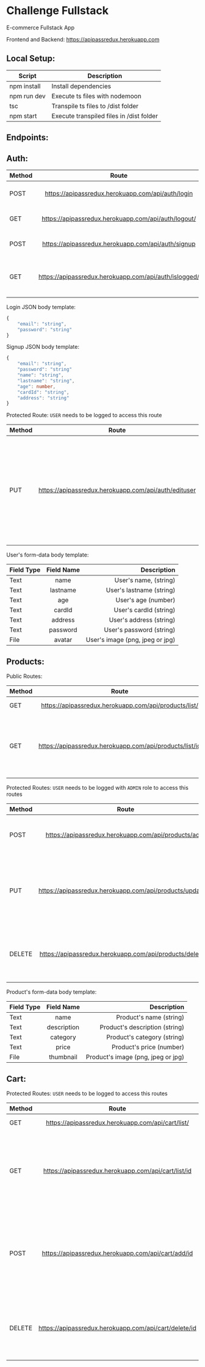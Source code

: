 # Challenge Fullstack

E-commerce Fullstack App

Frontend and Backend: https://apipassredux.herokuapp.com

## Local Setup:

| Script      | Description                              |
| ----------- | ---------------------------------------- |
| npm install | Install dependencies                     |
| npm run dev | Execute ts files with nodemoon           |
| tsc         | Transpile ts files to /dist folder       |
| npm start   | Execute transpiled files in /dist folder |

## Endpoints:

## Auth:

| Method |                         Route                         |                                    Description |
| ------ | :---------------------------------------------------: | ---------------------------------------------: |
| POST   |   https://apipassredux.herokuapp.com/api/auth/login   |                     Login by passing JSON body |
| GET    |  https://apipassredux.herokuapp.com/api/auth/logout/  |                     Logout the current session |
| POST   |  https://apipassredux.herokuapp.com/api/auth/signup   |                    Signup by passing JSON body |
| GET    | https://apipassredux.herokuapp.com/api/auth/islogged/ | Check if the user is logged, returns a boolean |

Login JSON body template:

```Typescript
{
    "email": "string",
    "password": "string"
}
```

Signup JSON body template:

```Typescript
{
    "email": "string",
    "password": "string"
    "name": "string",
    "lastname": "string",
    "age": number,
    "cardId": "string",
    "address": "string"
}
```

Protected Route: `USER` needs to be logged to access this route

| Method |                        Route                         |                                                                                                                             Description |
| ------ | :--------------------------------------------------: | --------------------------------------------------------------------------------------------------------------------------------------: |
| PUT    | https://apipassredux.herokuapp.com/api/auth/edituser | Update user fields by passing a form-data body (optional fields - if you want to update user's name just pass the name field and so on) |

User's form-data body template:

| Field Type | Field Name |                     Description |
| ---------- | :--------: | ------------------------------: |
| Text       |    name    |           User's name, (string) |
| Text       |  lastname  |        User's lastname (string) |
| Text       |    age     |             User's age (number) |
| Text       |   cardId   |          User's cardId (string) |
| Text       |  address   |         User's address (string) |
| Text       |  password  |        User's password (string) |
| File       |   avatar   | User's image (png, jpeg or jpg) |

## Products:

Public Routes:

| Method |                          Route                          |                                                              Description |
| ------ | :-----------------------------------------------------: | -----------------------------------------------------------------------: |
| GET    |  https://apipassredux.herokuapp.com/api/products/list/  |                                                        List all products |
| GET    | https://apipassredux.herokuapp.com/api/products/list/id | List a product by id, if a product doesn't exist return an error message |

Protected Routes: `USER` needs to be logged with `ADMIN` role to access this routes

| Method |                           Route                           |                                                                                  Description |
| ------ | :-------------------------------------------------------: | -------------------------------------------------------------------------------------------: |
| POST   |   https://apipassredux.herokuapp.com/api/products/add/    |                                                    Add a product by passing a form-data body |
| PUT    | https://apipassredux.herokuapp.com/api/products/update/id | Updates a product by passing the product's id and a form-data body with the fields to update |
| DELETE | https://apipassredux.herokuapp.com/api/products/delete/id |                           Delete a product from the product list by passing the product's id |

Product's form-data body template:

| Field Type | Field Name  |                        Description |
| ---------- | :---------: | ---------------------------------: |
| Text       |    name     |            Product's name (string) |
| Text       | description |     Product's description (string) |
| Text       |  category   |        Product's category (string) |
| Text       |    price    |           Product's price (number) |
| File       |  thumbnail  | Product's image (png, jpeg or jpg) |

## Cart:

Protected Routes: `USER` needs to be logged to access this routes

| Method |                         Route                         |                                                                                                    Description |
| ------ | :---------------------------------------------------: | -------------------------------------------------------------------------------------------------------------: |
| GET    |   https://apipassredux.herokuapp.com/api/cart/list/   |                                                                                           List the user's cart |
| GET    |  https://apipassredux.herokuapp.com/api/cart/list/id  |                List a product inside the user's cart by id, if a product doesn't exist return an error message |
| POST   |  https://apipassredux.herokuapp.com/api/cart/add/id   | Add a product to the user's cart by the product id, if the same product is added the quantity field increments |
| DELETE | https://apipassredux.herokuapp.com/api/cart/delete/id |                                Delete a product from the user's cart by the product id, no matter the quantity |
